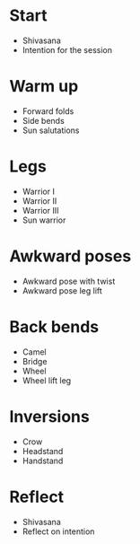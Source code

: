# Start
- Shivasana
- Intention for the session

# Warm up
- Forward folds
- Side bends
- Sun salutations

# Legs
- Warrior I
- Warrior II
- Warrior III
- Sun warrior

# Awkward poses
- Awkward pose with twist
- Awkward pose leg lift

# Back bends
- Camel
- Bridge
- Wheel
- Wheel lift leg

# Inversions
- Crow
- Headstand
- Handstand

# Reflect
- Shivasana
- Reflect on intention
